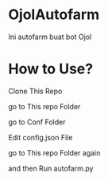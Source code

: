 # OjolAutofarm
Ini autofarm buat bot Ojol

<h1> How to Use? </h1>
<p>Clone This Repo</p>
<p>go to This repo Folder</p>
<p>go to Conf Folder</p>
<p>Edit config.json File</p>
<p>go to This repo Folder again </p>
<p>and then Run autofarm.py</p>
